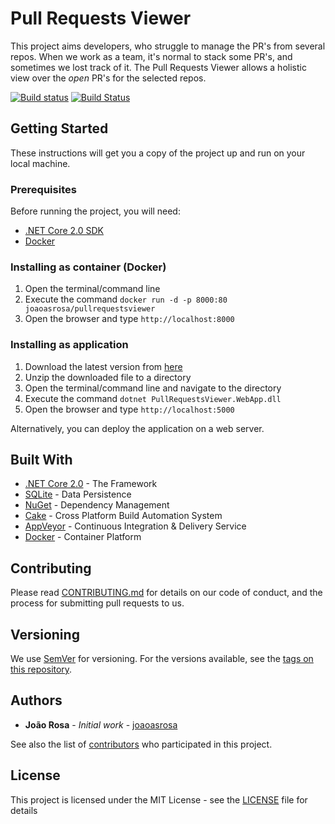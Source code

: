 # Pull Requests Viewer

This project aims developers, who struggle to manage the PR's from several repos. When we work as a team, it's normal to stack some PR's, and sometimes we lost track of it. The Pull Requests Viewer allows a holistic view over the *open* PR's for the selected repos.

[![Build status](https://ci.appveyor.com/api/projects/status/1is7xrovhnau8l0u?svg=true)](https://ci.appveyor.com/project/joaoasrosa/pullrequests-viewer) [![Build Status](https://travis-ci.org/joaoasrosa/pullrequests-viewer.svg?branch=master)](https://travis-ci.org/joaoasrosa/pullrequests-viewer)

## Getting Started

These instructions will get you a copy of the project up and run on your local machine.

### Prerequisites

Before running the project, you will need:

* [.NET Core 2.0 SDK][dotnet-sdk]
* [Docker][docker]

### Installing as container (Docker)

1. Open the terminal/command line
2. Execute the command `docker run -d -p 8000:80 joaoasrosa/pullrequestsviewer`
3. Open the browser and type `http://localhost:8000`


### Installing as application

1. Download the latest version from [here][latest-release]
2. Unzip the downloaded file to a directory
3. Open the terminal/command line and navigate to the directory
4. Execute the command `dotnet PullRequestsViewer.WebApp.dll`
5. Open the browser and type `http://localhost:5000`

Alternatively, you can deploy the application on a web server.

## Built With

* [.NET Core 2.0][dotnet] - The Framework
* [SQLite][sqlite] - Data Persistence
* [NuGet][nuget] - Dependency Management
* [Cake][cake] - Cross Platform Build Automation System
* [AppVeyor][appveyor] - Continuous Integration & Delivery Service
* [Docker][docker] - Container Platform

## Contributing

Please read [CONTRIBUTING.md][contributing] for details on our code of conduct, and the process for submitting pull requests to us.

## Versioning

We use [SemVer][semver] for versioning. For the versions available, see the [tags on this repository][tags].

## Authors

* **João Rosa** - *Initial work* - [joaoasrosa][joaoasrosa]

See also the list of [contributors][contributors] who participated in this project.

## License

This project is licensed under the MIT License - see the [LICENSE][license] file for details

[dotnet-sdk]: https://www.microsoft.com/net/core/preview
[docker]: https://www.docker.com/
[latest-release]: https://github.com/joaoasrosa/pullrequests-viewer/releases
[dotnet]: https://www.microsoft.com/net/
[sqlite]: https://www.sqlite.org/
[nuget]: https://www.nuget.org/
[cake]: http://cakebuild.net/
[appveyor]: https://www.appveyor.com/
[contributing]: https://github.com/joaoasrosa/pullrequests-viewer/blob/master/CONTRIBUTING.md
[semver]: http://semver.org/
[tags]: https://github.com/joaoasrosa/pullrequests-viewer/tags
[joaoasrosa]: https://github.com/joaoasrosa
[contributors]: https://github.com/joaoasrosa/pullrequests-viewer/contributors
[license]: LICENSE
